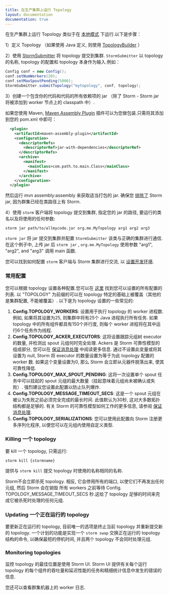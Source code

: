 ```yaml
---
title: 在生产集群上运行 Topology
layout: documentation
documentation: true
---
```

在生产集群上运行 Topology 类似于在 [本地模式](Local-mode.html) 下运行.以下是步骤：

1）定义 Topology （如果使用 Java 定义, 则使用 [TopologyBuilder](javadocs/org/apache/storm/topology/TopologyBuilder.html) ）

2）使用 [StormSubmitter](javadocs/org/apache/storm/StormSubmitter.html) 将 topology 提交到集群. `StormSubmitter` 以 topology 的名称, topology 的配置和 topology 本身作为输入.例如：

```java
Config conf = new Config();
conf.setNumWorkers(20);
conf.setMaxSpoutPending(5000);
StormSubmitter.submitTopology("mytopology", conf, topology);
```

3）创建一个包含你的代码和代码的所有依赖项的 jar （除了 Storm - Storm jar 将被添加到 worker 节点上的 classpath 中）.

如果您使用 Maven,  [Maven Assembly Plugin](http://maven.apache.org/plugins/maven-assembly-plugin/) 插件可以为您做包装.只需将其添加到您的 pom.xml 中即可：

```xml
  <plugin>
    <artifactId>maven-assembly-plugin</artifactId>
    <configuration>
      <descriptorRefs>  
        <descriptorRef>jar-with-dependencies</descriptorRef>
      </descriptorRefs>
      <archive>
        <manifest>
          <mainClass>com.path.to.main.Class</mainClass>
        </manifest>
      </archive>
    </configuration>
  </plugin>
```

然后运行 mvn assembly:assembly 来获取适当打包的 jar.
确保您 [排除了](http://maven.apache.org/plugins/maven-assembly-plugin/examples/single/including-and-excluding-artifacts.html) Storm jar, 因为群集已经在类路径上有 Storm.

4）使用 `storm` 客户端将 topology 提交到集群, 指定您的 jar 的路径, 要运行的类名以及将使用的任何参数:

`storm jar path/to/allmycode.jar org.me.MyTopology arg1 arg2 arg3`

`storm jar` 将 jar 提交到集群并配置 `StormSubmitter` 该类与正确的集群进行通信.在这个例子中, 上传 jar 后 `storm jar` ,  `org.me.MyTopology` 使用参数 "arg1", "arg2", and "arg3" 调用 main 函数.

您可以找到如何配置 `storm` 客户端与 Storm 集群进行交流, 以 [设置开发环境](Setting-up-development-environment.html).

### 常用配置

您可以根据 topology 设置各种配置.您可以在 [这里](javadocs/org/apache/storm/Config.html) 找到您可以设置的所有配置的列表.
以 "TOPOLOGY" 为前缀的可以在 topology 特定的基础上被覆盖（其他的是集群配置, 不能被覆盖）.
以下是为 topology 设置的一些常见的:

1. **Config.TOPOLOGY_WORKERS**: 设置用于执行 topology 的 worker 进程数.
    例如, 如果将其设置为25, 则集群中将有25个 Java 进程执行所有任务.
    如果 topology 中的所有组件都具有150个并行度, 则每个 worker 进程将在其中运行6个任务作为线程.
2. **Config.TOPOLOGY_ACKER_EXECUTORS**: 这将设置跟踪元组树 executor 的数量, 并检测出 spout 元组何时完全处理.
    Ackers 是 Storm 可靠性模型的组成部分, 您可以在 [保证消息处理](Guaranteeing-message-processing.html) 中阅读更多信息.
    通过不设置此变量或将其设置为 null, Storm 将 executor 的数量设置为等于为此 topology 配置的 worker 数.
    如果这个变量设置为0, 那么 Storm 会立即从元器件脱落出来, 使其可靠性降低.
3. **Config.TOPOLOGY_MAX_SPOUT_PENDING**: 这将一次设置单个 spout 任务中可以挂起的 spout 元组的最大数量（挂起意味着元组尚未被确认或失败）.
    强烈建议您设置此配置以防止队列爆炸.
4. **Config.TOPOLOGY_MESSAGE_TIMEOUT_SECS**: 这是一个 spout 元组在被认为失败之前必须完全完成的最长时间.
    此值默认为30秒, 这对大多数拓扑结构都是足够的.
    有关 Storm 的可靠性模型如何工作的更多信息, 请参阅 [保证消息处理](Guaranteeing-message-processing.html).
5. **Config.TOPOLOGY_SERIALIZATIONS**: 您可以使用此配置向 Storm 注册更多序列化程序, 以便您可以在元组内使用自定义类型.

### Killing 一个 topology

要 kill 一个 topology, 只需运行:

`storm kill {stormname}`

提供与 `storm kill` 提交 topology 时使用的名称相同的名称.

Storm不会立即杀死 topology.
相反, 它会停用所有的端口, 以使它们不再发出任何元组, 然后 Storm 会在销毁 所有 workers 之前等待 Config.
TOPOLOGY_MESSAGE_TIMEOUT_SECS 秒.这给了 topology 足够的时间来完成它被杀死时处理的任何元组.

### Updating 一个正在运行的 topology

要更新正在运行的 topology, 目前唯一的选项是终止当前 topology 并重新提交新的 topology.
一个计划的功能是实现一个 `storm swap` 交换正在运行的 topology 结构的命令, 以确保最短的停机时间, 并且两个 topology 不会同时处理元组.

### Monitoring topologies

监控 topology 的最佳位置是使用 Storm UI.
Storm UI 提供有关每个运行 topology 的每个组件的吞吐量和延迟性能的任务和精细统计信息中发生的错误的信息.

您还可以查看群集机器上的 worker 日志.
